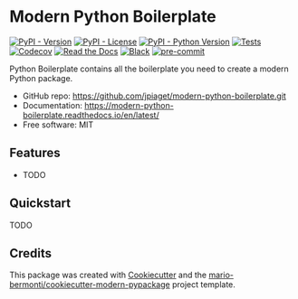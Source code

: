 
# Modern Python Boilerplate


[![PyPI - Version](https://img.shields.io/pypi/v/modern-python-boilerplate.svg)](https://pypi.python.org/pypi/modern-python-boilerplate)
[![PyPI - License](https://img.shields.io/pypi/l/modern-python-boilerplate.svg)](https://pypi.python.org/pypi/modern-python-boilerplate)
[![PyPI - Python Version](https://img.shields.io/pypi/pyversions/modern-python-boilerplate.svg)](https://pypi.python.org/pypi/modern-python-boilerplate)
[![Tests](https://github.com/jpiaget/modern-python-boilerplate/workflows/tests/badge.svg)](https://github.com/jpiaget/modern-python-boilerplate/actions?workflow=tests)
[![Codecov](https://codecov.io/gh/jpiaget/modern-python-boilerplate/branch/master/graph/badge.svg?token=YOURTOKEN)](https://codecov.io/gh/jpiaget/modern-python-boilerplate)
[![Read the Docs](https://readthedocs.org/projects/modern-python-boilerplate/badge/?version=latest)](https://modern-python-boilerplate.readthedocs.io/en/latest/)
[![Black](https://img.shields.io/badge/code%20style-black-000000.svg)](https://github.com/psf/black)
[![pre-commit](https://img.shields.io/badge/pre--commit-enabled-brightgreen?logo=pre-commit&logoColor=white)](https://github.com/pre-commit/pre-commit)


Python Boilerplate contains all the boilerplate you need to create a modern Python package.


* GitHub repo: <https://github.com/jpiaget/modern-python-boilerplate.git>
* Documentation: <https://modern-python-boilerplate.readthedocs.io/en/latest/>
* Free software: MIT


## Features

* TODO

## Quickstart

TODO

## Credits

This package was created with [Cookiecutter][cookiecutter] and the [mario-bermonti/cookiecutter-modern-pypackage][cookiecutter-modern-pypackage] project template.

[cookiecutter]: https://github.com/cookiecutter/cookiecutter
[cookiecutter-modern-pypackage]: https://github.com/mario-bermonti/cookiecutter-modern-pypackage
